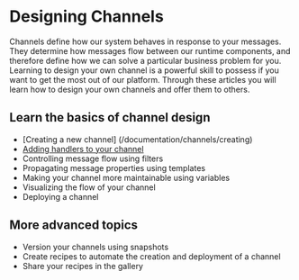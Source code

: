 # Designing Channels

Channels define how our system behaves in response to your messages. They determine how messages flow between our runtime components, and therefore define how we can solve a particular business problem for you. Learning to design your own channel is a powerful skill to possess if you want to get the most out of our platform. Through these articles you will learn how to design your own channels and offer them to others.

## Learn the basics of channel design

 * [Creating a new channel] (/documentation/channels/creating)
 * [Adding handlers to your channel](/documentation/channels/adding-handlers)
 * Controlling message flow using filters
 * Propagating message properties using templates
 * Making your channel more maintainable using variables
 * Visualizing the flow of your channel
 * Deploying a channel
 
## More advanced topics

 * Version your channels using snapshots
 * Create recipes to automate the creation and deployment of a channel
 * Share your recipes in the gallery

 